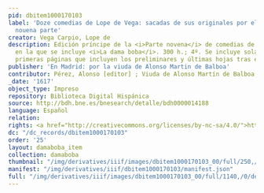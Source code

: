 ```yaml
---
pid: dbitem1000170103
label: 'Doze comedias de Lope de Vega: sacadas de sus originales por el mismo [...]:
  nouena parte'
creator: Vega Carpio, Lope de
description: Edición príncipe de la <i>Parte novena</i> de comedias de Lope de Vega
  en la que se incluye <i>La dama boba</i>. 300 h.; 4º. Se incluye solamente la encuadernación,
  primeras páginas que incluyen los preliminares y últimas hojas tras el colofón.
publisher: 'En Madrid: por la viuda de Alonso Martin de Balboa'
contributor: Pérez, Alonso [editor] ; Viuda de Alonso Martín de Balboa [impresora]
_date: '1617'
object_type: Impreso
repository: Biblioteca Digital Hispánica
source: http://bdh.bne.es/bnesearch/detalle/bdh0000014188
language: Español
relation:
rights: <a href="http://creativecommons.org/licenses/by-nc-sa/4.0/">http://creativecommons.org/licenses/by-nc-sa/4.0/</a>
dc: "/dc_records/dbitem1000170103"
order: '25'
layout: damaboba_item
collection: damaboba
thumbnail: "/img/derivatives/iiif/images/dbitem1000170103_00/full/250,/0/default.jpg"
manifest: "/img/derivatives/iiif/dbitem1000170103/manifest.json"
full: "/img/derivatives/iiif/images/dbitem1000170103_00/full/1140,/0/default.jpg"
---
```

